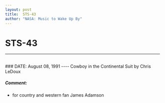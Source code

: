 ```yaml
---
layout: post
title:  STS-43
author: "NASA: Music to Wake Up By"
---
```


# STS-43
----
<br/>
### DATE: August 08, 1991
----
Cowboy in the Continental Suit by Chris LeDoux

##### Comment:
* for country and western fan James Adamson
